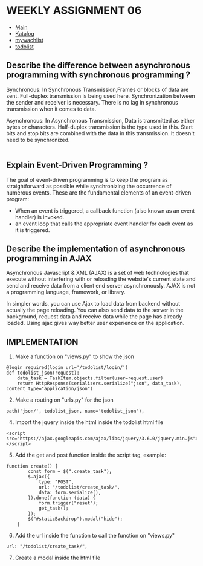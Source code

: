 # WEEKLY ASSIGNMENT 06
- [Main](https://weeklyassignment02.herokuapp.com/)
- [Katalog](https://weeklyassignment02.herokuapp.com/katalog/)
- [mywachlist](https://weeklyassignment02.herokuapp.com/mywatchlist/)
- [todolist](https://weeklyassignment02.herokuapp.com/todolist/login/)

## Describe the difference between asynchronous programming with synchronous programming ?
Synchronous: In Synchronous Transmission,Frames or blocks of data are sent. Full-duplex transmission is being used here. Synchronization between the sender and receiver is necessary.
There is no lag in synchronous transmission when it comes to data.

Asynchronous: In Asynchronous Transmission, Data is transmitted as either bytes or characters. Half-duplex transmission is the type used in this. Start bits and stop bits are combined with the data in this transmission.
It doesn't need to be synchronized.
<br>
<br>
##  Explain Event-Driven Programming ?
The goal of event-driven programming is to keep the program as straightforward as possible while synchronizing the occurrence of numerous events. 
These are the fundamental elements of an event-driven program:
- When an event is triggered, a callback function (also known as an event handler) is invoked.
- an event loop that calls the appropriate event handler for each event as it is triggered.

## Describe the implementation of asynchronous programming in AJAX
Asynchronous Javascript & XML (AJAX) is a set of web technologies that execute without interfering with or reloading the website's current state and send and receive data from a client end server asynchronously.
AJAX is not a programming language, framework, or library.

In simpler words, you can use Ajax to load data from backend without actually the page reloading. You can also send data to the server in the background, request data and receive data while the page has already loaded. Using ajax gives way better user experience on the application.

## IMPLEMENTATION
1. Make a function on "views.py" to show the json
```shell
@login_required(login_url='/todolist/login/')
def todolist_json(request):
    data_task = TaskItem.objects.filter(user=request.user)
    return HttpResponse(serializers.serialize("json", data_task), content_type="application/json")
```
2. Make a routing on "urls.py" for the json
```shell
path('json/', todolist_json, name='todolist_json'),
```
4. Import the jquery inside the html inside the todolist html file
```shell
<script src="https://ajax.googleapis.com/ajax/libs/jquery/3.6.0/jquery.min.js"></script>
```
5. Add the get and post function inside the script tag, example:
```shell
function create() {
        const form = $(".create_task");
        $.ajax({
            type: "POST",
            url: "/todolist/create_task/",
            data: form.serialize(),
        }).done(function (data) {
            form.trigger("reset");
            get_task();
        });
        $("#staticBackdrop").modal("hide");
    }
```
6. Add the url inside the function to call the function on "views.py"
```shell
url: "/todolist/create_task/", 
```
7. Create a modal inside the html file
